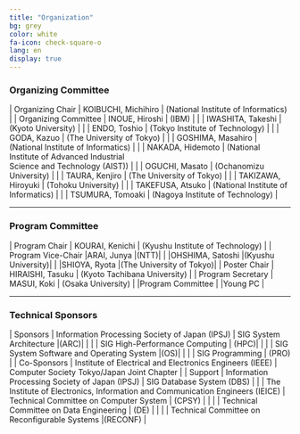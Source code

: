 ```yaml
---
title: "Organization"
bg: grey
color: white
fa-icon: check-square-o
lang: en
display: true
---
```


### Organizing Committee

| Organizing Chair | KOIBUCHI, Michihiro | (National Institute of Informatics) | 
| Organizing Committee | INOUE, Hiroshi | (IBM) |
| | IWASHITA, Takeshi | (Kyoto University) |
| | ENDO, Toshio | (Tokyo Institute of Technology) |
| | GODA, Kazuo | (The University of Tokyo) |
| | GOSHIMA, Masahiro | (National Institute of Informatics) |
| | NAKADA, Hidemoto | (National Institute of Advanced Industrial<br/> Science and Technology (AIST)) |
| | OGUCHI, Masato | (Ochanomizu University) |
| | TAURA, Kenjiro | (The University of Tokyo) |
| | TAKIZAWA, Hiroyuki | (Tohoku University) |
| | TAKEFUSA, Atsuko | (National Institute of Informatics) |
| | TSUMURA, Tomoaki | (Nagoya Institute of Technology) |

---

### Program Committee

| Program Chair |   KOURAI, Kenichi | (Kyushu Institute of Technology) |
| Program Vice-Chair |ARAI, Junya |(NTT)|
| |OHSHIMA, Satoshi |(Kyushu University)|
| |SHIOYA, Ryota |(The University of Tokyo)|
| Poster Chair |  HIRAISHI, Tasuku | (Kyoto Tachibana University) |
| Program Secretary | MASUI, Koki | (Osaka University) |
|Program Committee |
|Young PC |



---
### Technical Sponsors

<!-- 
|主催	|(社) 情報処理学会|	システム・アーキテクチャ研究会|(ARC)|
| | |ハイパフォーマンスコンピューティング研究会	|(HPC)|
| | |システムソフトウェアとオペレーティング・システム研究会	|(OS)|
| | |プログラミング研究会	|(PRO)|
|共催	|IEEE|	Computer Society Tokyo/Japan Joint Chapter| |	
|協賛|	(社) 情報処理学会|	データベースシステム研究会	|(DBS)|
|| 電子情報通信学会| コンピュータシステム研究専門委員会	|(CPSY)|
|| |データ工学研究専門委員会	|(DE)|
|| |リコンフィギャラブルシステム研究専門委員会	|(RECONF)|

-->

| Sponsors	| Information Processing Society of Japan (IPSJ) | SIG System Architecture	|(ARC)| 
| | | SIG High-Performance Computing	| (HPC)| 
| | | SIG System Software and Operating System	|(OS)|
| | | SIG Programming	| (PRO) |
| Co-Sponsors | Institute of Electrical and Electronics Engineers (IEEE) | Computer Society Tokyo/Japan Joint Chapter	| 
| Support     | Information Processing Society of Japan (IPSJ) |	SIG Database System	(DBS) |
| | The Institute of Electronics, Information and Communication Engineers (IEICE) | Technical Committee on Computer System	| (CPSY) |
| | | Technical Committee on Data Engineering	| (DE) |
| | | Technical Committee on Reconfigurable Systems |(RECONF) |